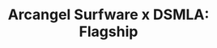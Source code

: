 ---
ee_id: '4504'
site: '1'
type: '5'
title: 'Arcangel Surfware x DSMLA: Flagship'
url: arcangel-surfware-x-dsmla
year: '2019'
venue: DSMLA
state_country: LA
pitch: Built a copy of the Arcangel Surfware scandinavian flagship @ DSMLA…
ps:
imgs: dover-street-market-la-2019-XX-web-fs--1TkK.jpg,dover-street-market-la-2019-XX-web-fs--8jSG.jpg,dover-street-market-la-2019-XX-web-fs--4EwY.jpg,dover-street-market-la-2019-XX-web-fs--8v4e.jpg,dover-street-market-la-2019-XX-web-fs--9XJS.jpg,dover-street-market-la-2019-XX-web-fs--ahgz.jpg,dover-street-market-la-2019-XX-web-fs--dFFK.jpg,dover-street-market-la-2019-XX-web-fs--dgxO.jpg,dover-street-market-la-2019-XX-web-fs--Fe5B.jpg,dover-street-market-la-2019-XX-web-fs--HD9H.jpg,dover-street-market-la-2019-XX-web-fs--IuDK.jpg,dover-street-market-la-2019-XX-web-fs--kPQ7.jpg,dover-street-market-la-2019-XX-web-fs--M8OL.jpg,dover-street-market-la-2019-XX-web-fs--OdUG.jpg,dover-street-market-la-2019-XX-web-fs--RlWL.jpg,dover-street-market-la-2019-XX-web-fs--pf5V.jpg,dover-street-market-la-2019-XX-web-fs--SCQQ.jpg,dover-street-market-la-2019-XX-web-fs--SCQe.jpg,dover-street-market-la-2019-XX-web-fs--vM3E.jpg,dover-street-market-la-2019-XX-web-fs--w9vz.jpg,dover-street-market-la-2019-XX-web-fs--waql.jpg,dover-street-market-la-2019-XX-web-fs--yFRB.jpg,dover-street-market-la-2019-XX-web-fs--yTFm.jpg,dover-street-market-la-2019-XX-web-fs--YFWd.jpg,dover-street-market-la-2019-XX-web-fs--wlKN.jpg,dover-street-market-la-2019-XX-web-fs--ytzy.jpg,dover-street-market-la-2019-XX-web-fs--zPV0.jpg,dover-street-market-la-2019-XX-web-fs--zYwF.jpg,dover-street-market-la-2019-XX-web-ih--imHc.jpg
things: "[4111] [2013-117-the-source-desktop-wireform] 2013-117 The Source Issue 1
  Desktop Wireform (SRF-014),[4112] [2013-133-the-source-issue-3-i-shot-andy-warhol]
  2013 133 The Source Issue 3 I Shot Andy Warhol (SRF-016),[4113] [2013-168-the-source-issue-4-on-and-on]
  2013-168 The Source Issue 4 On and On  (SRF-017),[4114] [2013-138-the-source-pizza-party]
  2013 138 The Source Issue 2 Pizza Party (SRF-015),[4138] [2013-115-24-Dances-For-The-Electric-Piano]
  2013-015 24 Dances For The Electric Piano (SRF-001),[4140] [2013-221-24-dances-for-electric-piano-drawing-srf-013]
  2013-221 24 Dances for Electric Piano (Drawing) (SRF-013),[4211] [2013-136-the-source-issue-5-space-invader]
  2013-136 The Source Issue 5 Space Invader  (SRF-20),[4213] [2013-137-the-source-hello-world-pen-plotter]
  2013-137 The Source Issue 6  Hello World Pen Plotter (SRF-22),[4214] [2013-140-the-source-issue-7-dooogle]
  2013-140 The Source Issue 7 Dooogle  (SRF-23),[4215] [2013-134-the-source-issue-8-six-sixty-six]
  2013-134 The Source Issue 8 Six Sixty Six  (SRF-24),[4277] [2014-088-going-negative-lakes]
  2014-088 Going Negative / Lakes,[4297] [2015-159-fuck-negativity-sweatpants-srf-027]
  2015-159 Fuck Negativity Sweatpants (SRF-027),[4298] [2015-158-fuck-negativity-hoodie-srf-026]
  2015-158 Fuck Negativity Hoodie (SRF-026),[4299] [2015-157-fuck-negativity-t-shirt-srf-025]
  2015-157 Fuck Negativity T-Shirt (SRF-025),[4305] [2015-164-fuck-negativity-slides-srf-032]
  2015-164 Fuck Negativity Slides (SRF-032),[4366] [2016-077-fuck-negativity-white-sweatpants]
  2016-077 Fuck Negativity Sweatpants,[4367] [2016-078-fuck-negativity-white-hoodie-srf-035]
  2016-078 Fuck Negativity White Hoodie (SRF-035),[4368] [2016-079-fuck-negativity-white-t-shirt-srf-034]
  2016-079 Fuck Negativity White T-Shirt (SRF-034),[4378] [2016-061-the-source-digest-srf-038]
  2016-061 The Source Digest (SRF-038),[4409] [2013-141-the-source-issue-10-what-a-misunderstanding]
  2013-141 The Source  Issue #10: What a misunderstanding!,[4410] [2013-144-the-source-issue-9-colors-personal-edition]
  2013-144 The Source Issue #9: Colors Personal Edition,[4451] [2018-052-multi-function-scarf]
  2018-052 Multi-function scarf"
layout: shows
---